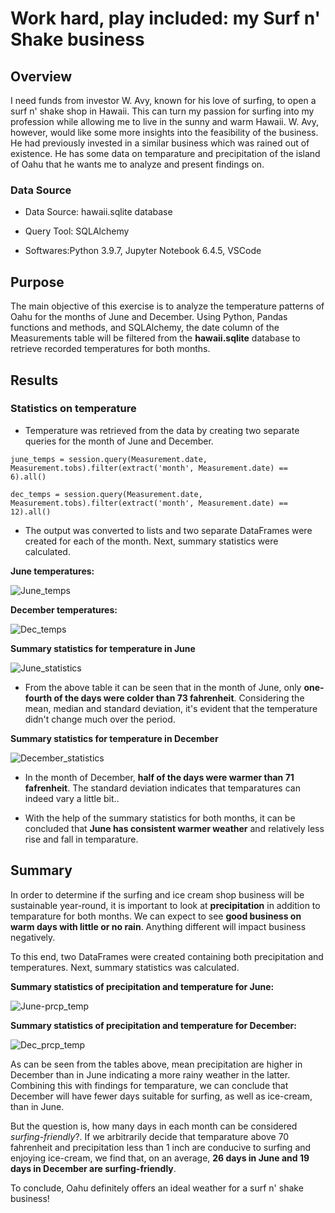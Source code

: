 # Work hard, play included: my Surf n' Shake business

## Overview

I need funds from investor W. Avy, known for his love of surfing, to open a surf n' shake shop in Hawaii. This can turn my passion for surfing into my profession while allowing me to live in the sunny and warm Hawaii. W. Avy, however, would like some more insights into the feasibility of the business. He had previously invested in a similar business which was rained out of existence. He has some data on temparature and precipitation of the island of Oahu that he wants me to analyze and present findings on.

### Data Source

- Data Source: hawaii.sqlite database

- Query Tool: SQLAlchemy

- Softwares:Python 3.9.7, Jupyter Notebook 6.4.5, VSCode


## Purpose

The main objective of this exercise is to analyze the temperature patterns of Oahu for the months of June and December. Using Python, Pandas functions and methods, and SQLAlchemy, the date column of the Measurements table will be filtered from the **hawaii.sqlite** database to retrieve recorded temperatures for both months.


## Results

### Statistics on temperature

- Temperature was retrieved from the data by creating two separate queries for the month of June and December.
```
june_temps = session.query(Measurement.date, Measurement.tobs).filter(extract('month', Measurement.date) == 6).all()

```
```
dec_temps = session.query(Measurement.date, Measurement.tobs).filter(extract('month', Measurement.date) == 12).all()

```

- The output was converted to lists and two separate DataFrames were created for each of the month. Next, summary statistics were calculated.

**June temperatures:**

![June_temps](https://github.com/Nusratnimme/surfs_up/blob/main/Resources/June_Temp_df.png)

**December temperatures:**

![Dec_temps](https://github.com/Nusratnimme/surfs_up/blob/main/Resources/Dec_Temp_df.png)


**Summary statistics for temperature in June**

![June_statistics](https://github.com/Nusratnimme/surfs_up/blob/main/Resources/June_Temp_Stat.png)

- From the above table it can be seen that in the month of June, only **one-fourth of the days were colder than 73 fahrenheit**. Considering the mean, median and standard deviation, it's evident that the temperature didn't change much over the period.

**Summary statistics for temperature in December**

![December_statistics](https://github.com/Nusratnimme/surfs_up/blob/main/Resources/Dec_Temp_Stat.png)


- In the month of December, **half of the days were warmer than 71 fafrenheit**. The standard deviation indicates that temparatures can indeed vary a little bit..

- With the help of the summary statistics for both months, it can be concluded that **June has consistent warmer weather** and relatively less rise and fall in temparature.


## Summary

In order to determine if the surfing and ice cream shop business will be sustainable year-round, it is important to look at **precipitation** in addition to temparature for both months. We can expect to see **good business on warm days with little or no rain**. Anything different will impact business negatively.

To this end, two DataFrames were created containing both precipitation and temperatures. Next, summary statistics was calculated.

**Summary statistics of precipitation and temperature for June:**

![June-prcp_temp](https://github.com/Nusratnimme/surfs_up/blob/main/Resources/June_prcp_temp.png)

**Summary statistics of precipitation and temperature for December:**

![Dec_prcp_temp](https://github.com/Nusratnimme/surfs_up/blob/main/Resources/Dec_prcp_temp.png)


As can be seen from the tables above, mean precipitation are higher in December than in June indicating a more rainy weather in the latter. Combining this with findings for temparature, we can conclude that December will have fewer days suitable for surfing, as well as ice-cream, than in June.

But the question is, how many days in each month can be considered _surfing-friendly_?. If we arbitrarily decide that temparature above 70 fahrenheit and precipitation less than 1 inch are conducive to surfing and enjoying ice-cream, we find that, on an average, **26 days in June and 19 days in December are surfing-friendly**.

To conclude, Oahu definitely offers an ideal weather for a surf n' shake business!
